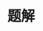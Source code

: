 ---
title: 题解
icon: book-open
description:
star: true
sticky: 10
dir:
  order: 1
#分类
#category:
#  - Cookbook
#  - Tutorial
#  - Get Started
---